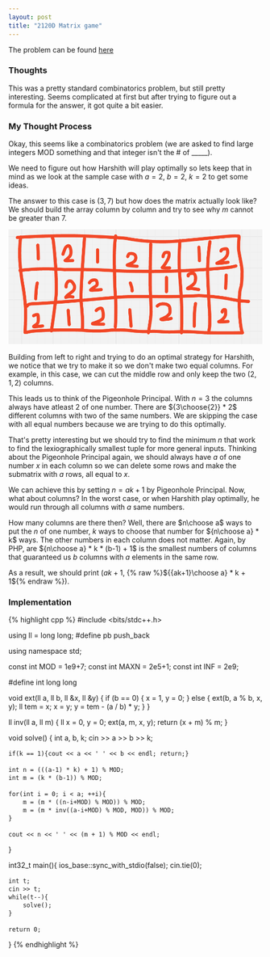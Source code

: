 ```yaml
---
layout: post
title: "2120D Matrix game"
---
```

The problem can be found [here](https://codeforces.com/problemset/problem/2120/D)

### Thoughts
This was a pretty standard combinatorics problem, but still pretty interesting. Seems complicated at first but after trying to figure out a formula for the answer, it got quite a bit easier. 

### My Thought Process 
Okay, this seems like a combinatorics problem (we are asked to find large integers MOD something and that integer isn't the # of _____). 

We need to figure out how Harshith will play optimally so lets keep that in mind as we look at the sample case with $a = 2$, $b = 2$, $k = 2$ to get some ideas. 

The answer to this case is $(3, 7)$ but how does the matrix actually look like? We should build the array column by column and try to see why $m$ cannot be greater than $7$. 

![Matrix of Sample Test Case](SampleCase.png)

Building from left to right and trying to do an optimal strategy for Harshith, we notice that we try to make it so we don't make two equal columns. For example, in this case, we can cut the middle row and only keep the two $(2,1,2)$ columns. 

This leads us to think of the Pigeonhole Principal. With $n = 3$ the columns always have atleast $2$ of one number. There are ${3\choose{2}} * 2$ different columns with two of the same numbers. We are skipping the case with all equal numbers because we are trying to do this optimally. 

That's pretty interesting but we should try to find the minimum $n$ that work to find the lexiographically smallest tuple for more general inputs. Thinking about the Pigeonhole Principal again, we should always have $a$ of one number $x$ in each column so we can delete some rows and make the submatrix with $a$ rows, all equal to $x$.

We can achieve this by setting $n = ak+1$ by Pigeonhole Principal. Now, what about columns? In the worst case, or when Harshith play optimally, he would run through all columns with $a$ same numbers.

How many columns are there then? Well, there are $n\choose a$ ways to put the $n$ of one number, $k$ ways to choose that number for ${n\choose a} * k$ ways. The other numbers in each column does not matter. Again, by PHP, are ${n\choose a} * k * (b-1) + 1$ is the smallest numbers of columns that guaranteed us $b$ columns with $a$ elements in the same row.

As a result, we should print ($ak+1$, {% raw %}${{ak+1}\choose a} * k + 1${% endraw %}).

### Implementation  
{% highlight cpp %}
#include <bits/stdc++.h>

using ll = long long;
#define pb push_back

using namespace std;

const int MOD = 1e9+7;
const int MAXN = 2e5+1;
const int INF = 2e9;

#define int long long

void ext(ll a, ll b, ll &x, ll &y) {
	if (b == 0) {
		x = 1, y = 0;
	} else {
		ext(b, a % b, x, y);
		ll tem = x;
		x = y;
		y = tem - (a / b) * y;
	}
}

ll inv(ll a, ll m) {
	ll x = 0, y = 0;
	ext(a, m, x, y);
	return (x + m) % m;
}

void solve() { 
    int a, b, k; cin >> a >> b >> k;

    if(k == 1){cout << a << ' ' << b << endl; return;}

    int n = (((a-1) * k) + 1) % MOD;
    int m = (k * (b-1)) % MOD;

    for(int i = 0; i < a; ++i){
        m = (m * ((n-i+MOD) % MOD)) % MOD;
        m = (m * inv((a-i+MOD) % MOD, MOD)) % MOD;
    }

    cout << n << ' ' << (m + 1) % MOD << endl;
}

int32_t main(){
    ios_base::sync_with_stdio(false);
    cin.tie(0);

    int t;
    cin >> t;
    while(t--){
        solve();
    }

    return 0;
}
{% endhighlight %}


<!-- See [here]() for the solution and another implementation.  -->

